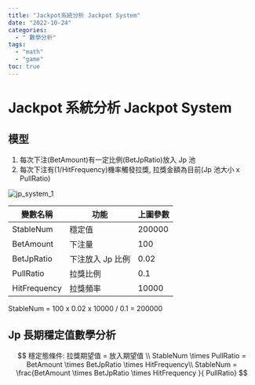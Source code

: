 ```yaml
---
title: "Jackpot系統分析 Jackpot System"
date: "2022-10-24"
categories:
  - " 數學分析"
tags:
  - "math"
  - "game"
toc: true
---
```


# Jackpot 系統分析 Jackpot System

## 模型

1. 每次下注(BetAmount)有一定比例(BetJpRatio)放入 Jp 池
2. 每次下注有(1/HitFrequency)機率觸發拉獎, 拉獎金額為目前(Jp 池大小 x PullRatio)

![jp_system_1](/imgs/author.png "Jp累積值對下注次數折線圖")

<!--more-->

| 變數名稱     | 功能             | 上圖參數 |
| ------------ | ---------------- | -------- |
| StableNum    | 穩定值           | 200000   |
| BetAmount    | 下注量           | 100      |
| BetJpRatio   | 下注放入 Jp 比例 | 0.02     |
| PullRatio    | 拉獎比例         | 0.1      |
| HitFrequency | 拉獎頻率         | 10000    |

StableNum = 100 x 0.02 x 10000 / 0.1 = 200000

## Jp 長期穩定值數學分析

$$
穩定態條件: 拉獎期望值 = 放入期望值 \\
StableNum  \times PullRatio = BetAmount \times BetJpRatio \times HitFrequency\\
StableNum = \frac{BetAmount \times BetJpRatio \times HitFrequency }{ PullRatio}
$$
